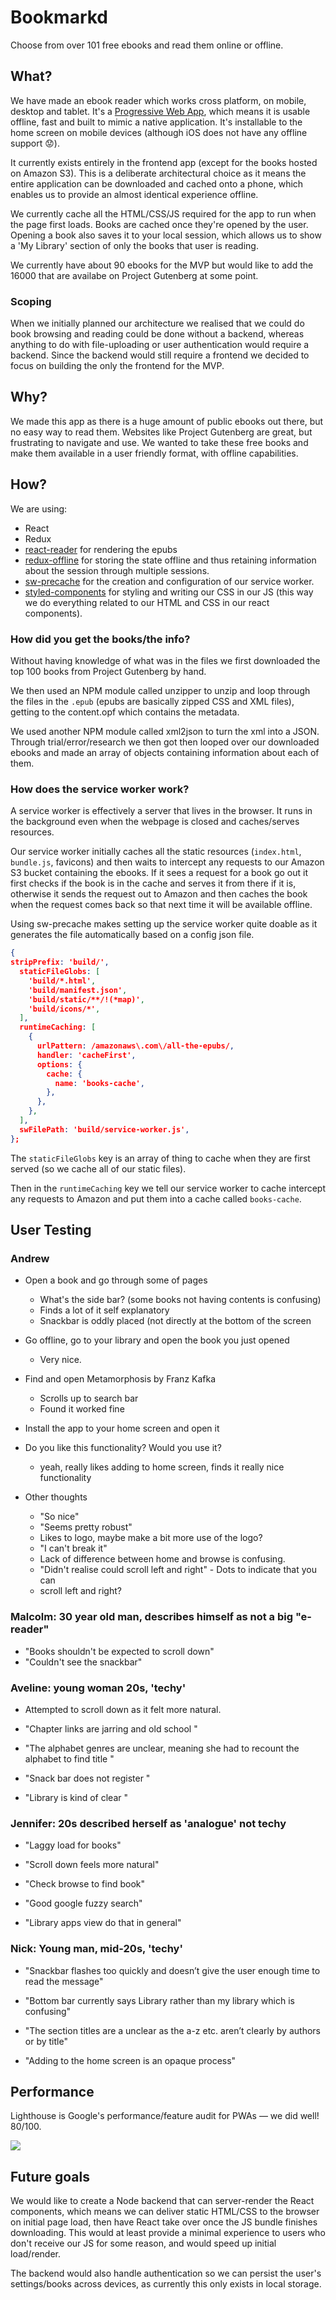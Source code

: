 # Bookmarkd

Choose from over 101 free ebooks and read them online or offline.

## What?

We have made an ebook reader which works cross platform, on mobile, desktop and tablet. It's a [Progressive Web App](https://developers.google.com/web/progressive-web-apps/), which means it is usable offline, fast and built to mimic a native application. It's installable to the home screen on mobile devices (although iOS does not have any offline support :worried:).

It currently exists entirely in the frontend app (except for the books hosted on Amazon S3). This is a deliberate architectural choice as it means the entire application can be downloaded and cached onto a phone, which enables us to provide an almost identical experience offline.

We currently cache all the HTML/CSS/JS required for the app to run when the page first loads. Books are cached once they're opened by the user. Opening a book also saves it to your local session, which allows us to show a 'My Library' section of only the books that user is reading.

We currently have about 90 ebooks for the MVP but would like to add the 16000 that are availabe on Project Gutenberg at some point.

### Scoping

When we initially planned our architecture we realised that we could do book browsing and reading could be done without a backend, whereas anything to do with file-uploading or user authentication would require a backend. Since the backend would still require a frontend we decided to focus on building the only the frontend for the MVP.

## Why?

We made this app as there is a huge amount of public ebooks out there, but no easy way to read them. Websites like Project Gutenberg are great, but frustrating to navigate and use. We wanted to take these free books and make them available in a user friendly format, with offline capabilities.

## How?

We are using:
- React
- Redux
- [react-reader](https://www.npmjs.com/package/react-reader) for rendering the epubs
- [redux-offline](https://github.com/jevakallio/redux-offline) for storing the state offline and thus retaining information about the session through multiple sessions.
- [sw-precache](https://github.com/GoogleChrome/sw-precache) for the creation and configuration of our service worker.
- [styled-components](https://github.com/styled-components/styled-components) for styling and writing our CSS in our JS (this way we do everything related to our HTML and CSS in our react components).

### How did you get the books/the info?

Without having knowledge of what was in the files we first downloaded the top 100 books from Project Gutenberg by hand.

We then used an NPM module called unzipper to unzip and loop through the files in the `.epub` (epubs are basically zipped CSS and XML files), getting to the content.opf which contains the metadata.

We used another NPM module called xml2json to turn the xml into a JSON. Through trial/error/research we then got then looped over our downloaded ebooks and made an array of objects containing information about each of them.

### How does the service worker work?

A service worker is effectively a server that lives in the browser. It runs in the background even when the webpage is closed and caches/serves resources.

Our service worker initially caches all the static resources (`index.html`, `bundle.js`, favicons) and then waits to intercept any requests to our Amazon S3 bucket containing the ebooks. If it sees a request for a book go out it first checks if the book is in the cache and serves it from there if it is, otherwise it sends the request out to Amazon and then caches the book when the request comes back so that next time it will be available offline.

Using sw-precache makes setting up the service worker quite doable as it generates the file automatically based on a config json file.

```json
{
stripPrefix: 'build/',
  staticFileGlobs: [
    'build/*.html',
    'build/manifest.json',
    'build/static/**/!(*map)',
    'build/icons/*',
  ],
  runtimeCaching: [
    {
      urlPattern: /amazonaws\.com\/all-the-epubs/,
      handler: 'cacheFirst',
      options: {
        cache: {
          name: 'books-cache',
        },
      },
    },
  ],
  swFilePath: 'build/service-worker.js',
};
```

The `staticFileGlobs` key is an array of thing to cache when they are first served (so we cache all of our static files).

Then in the `runtimeCaching` key we tell our service worker to cache intercept any requests to Amazon and put them into a cache called `books-cache`.

## User Testing

### Andrew

* Open a book and go through some of pages
  * What's the side bar? (some books not having contents is confusing)
  * Finds a lot of it self explanatory
  * Snackbar is oddly placed (not directly at the bottom of the screen
* Go offline, go to your library and open the book you just opened
  * Very nice.
* Find and open Metamorphosis by Franz Kafka
  * Scrolls up to search bar
  * Found it worked fine
* Install the app to your home screen and open it
* Do you like this functionality? Would you use it?
  * yeah, really likes adding to home screen, finds it really nice functionality

* Other thoughts
  * "So nice"
  * "Seems pretty robust"
  * Likes to logo, maybe make a bit more use of the logo?
  * "I can't break it"
  * Lack of difference between home and browse is confusing.
  * "Didn't realise could scroll left and right" - Dots to indicate that you can
  * scroll left and right?

### Malcolm: 30 year old man, describes himself as not a big "e-reader"

* "Books shouldn't be expected to scroll down"
* "Couldn't see the snackbar"


### Aveline: young woman 20s, 'techy'
* Attempted to scroll down as it felt more natural.

* "Chapter links are jarring and old school "

* "The alphabet genres are unclear, meaning she had to recount the alphabet to find title "

* "Snack bar does not register "

* "Library is kind of clear "


### Jennifer: 20s described herself as 'analogue' not techy
* "Laggy load for books"

* "Scroll down feels more natural" 

* "Check browse to find book"

* "Good google fuzzy search"

* "Library  apps view do that in general"


### Nick: Young man, mid-20s, 'techy'

* "Snackbar flashes too quickly and doesn’t give the user enough time to read the
message"

* "Bottom bar currently says Library rather than my library which is confusing"

* "The section titles are a unclear as the a-z etc. aren’t clearly by
authors or by title"

* "Adding to the home screen is an opaque process"

## Performance

Lighthouse is Google's performance/feature audit for PWAs — we did well! 80/100.

![](https://files.gitter.im/fac10/ebook-app/QLPL/Screen-Shot-2017-05-11-at-22.53.58.png)

## Future goals

We would like to create a Node backend that can server-render the React components, which means we can deliver static HTML/CSS to the browser on initial page load, then have React take over once the JS bundle finishes downloading. This would at least provide a minimal experience to users who don't receive our JS for some reason, and would speed up initial load/render.


The backend would also handle authentication so we can persist the user's settings/books across devices, as currently this only exists in local storage.
